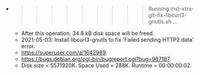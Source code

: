 * >>>>>>>>> Running inst-xtra-git-fix-libcurl3-gnutls.sh ...
  * After this operation, 34.8 kB disk space will be freed.
  * 2021-05-03: Install libcurl3-gnutls to fix 'Failed sending HTTP2 data' error.
  * https://superuser.com/a/1642989.
  * https://bugs.debian.org/cgi-bin/bugreport.cgi?bug=987187.
  * Disk size = 5571920K. Space Used = 288K. Runtime = 00:00:00:02.
